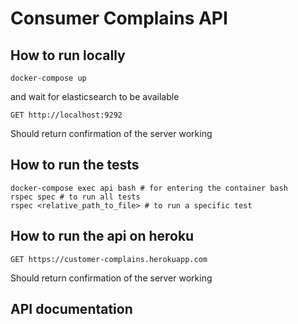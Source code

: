# Consumer Complains API

## How to run locally
```
docker-compose up
```
and wait for elasticsearch to be available

```
GET http://localhost:9292
```
Should return confirmation of the server working

## How to run the tests
```
docker-compose exec api bash # for entering the container bash
rspec spec # to run all tests
rspec <relative_path_to_file> # to run a specific test
```

## How to run the api on heroku
```
GET https://customer-complains.herokuapp.com
```
Should return confirmation of the server working

## API documentation

